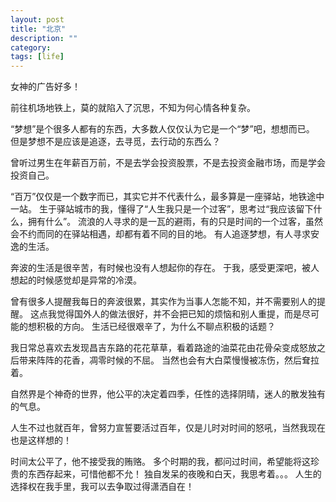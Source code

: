```yaml
---
layout: post
title: "北京"
description: ""
category: 
tags: [life]
---
```



女神的广告好多！

前往机场地铁上，莫的就陷入了沉思，不知为何心情各种复杂。

“梦想”是个很多人都有的东西，大多数人仅仅认为它是一个“梦”吧，想想而已。
但是梦想不是应该是追逐，去寻觅，去行动的东西么？

曾听过男生在年薪百万前，不是去学会投资股票，不是去投资金融市场，而是学会投资自己。

“百万”仅仅是一个数字而已，其实它并不代表什么，最多算是一座驿站，地铁途中一站。
生于驿站城市的我，懂得了“人生我只是一个过客”，思考过“我应该留下什么，拥有什么”。
流浪的人寻求的是一瓦的避雨，有的只是时间的一个过客，虽然会不约而同的在驿站相遇，却都有着不同的目的地。
有人追逐梦想，有人寻求安逸的生活。

奔波的生活是很辛苦，有时候也没有人想起你的存在。
于我，感受更深吧，被人想起的时候感觉却是异常的冷漠。

曾有很多人提醒我每日的奔波很累，其实作为当事人怎能不知，并不需要别人的提醒。
这点我觉得国外人的做法很好，并不会把已知的烦恼和别人重提，而是尽可能的想积极的方向。
生活已经很艰辛了，为什么不聊点积极的话题？

我日常总喜欢去发现昌吉东路的花花草草，看着路途的油菜花由花骨朵变成怒放之后带来阵阵的花香，凋零时候的不屈。
当然也会有大白菜慢慢被冻伤，然后耷拉着。

自然界是个神奇的世界，他公平的决定着四季，任性的选择阴晴，迷人的散发独有的气息。

人生不过也就百年，曾努力宣誓要活过百年，仅是儿时对时间的怒吼，当然我现在也是这样想的！

时间太公平了，他不接受我的贿赂。
多个时期的我，都问过时间，希望能将这珍贵的东西存起来，可惜他都不允！
独自发呆的夜晚和白天，我思考着。。。
人生的选择权在我手里，我可以去争取过得潇洒自在！



